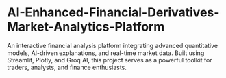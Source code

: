 # AI-Enhanced-Financial-Derivatives-Market-Analytics-Platform
An interactive financial analysis platform integrating advanced quantitative models, AI-driven explanations, and real-time market data. Built using Streamlit, Plotly, and Groq AI, this project serves as a powerful toolkit for traders, analysts, and finance enthusiasts.
